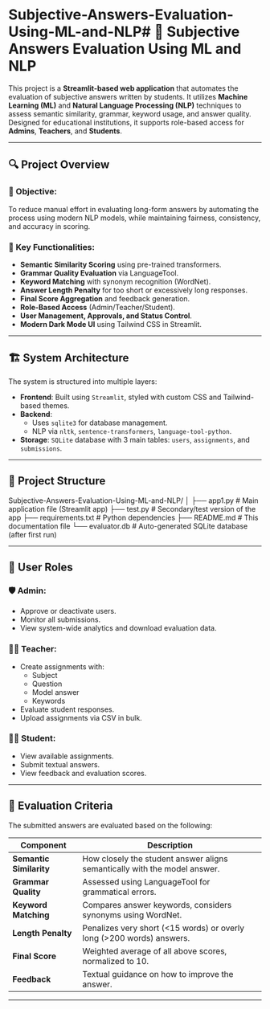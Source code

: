 # Subjective-Answers-Evaluation-Using-ML-and-NLP# 📘 Subjective Answers Evaluation Using ML and NLP

This project is a **Streamlit-based web application** that automates the evaluation of subjective answers written by students. It utilizes **Machine Learning (ML)** and **Natural Language Processing (NLP)** techniques to assess semantic similarity, grammar, keyword usage, and answer quality. Designed for educational institutions, it supports role-based access for **Admins**, **Teachers**, and **Students**.

---

## 🔍 Project Overview

### 🎯 Objective:
To reduce manual effort in evaluating long-form answers by automating the process using modern NLP models, while maintaining fairness, consistency, and accuracy in scoring.

### 🧠 Key Functionalities:
- **Semantic Similarity Scoring** using pre-trained transformers.
- **Grammar Quality Evaluation** via LanguageTool.
- **Keyword Matching** with synonym recognition (WordNet).
- **Answer Length Penalty** for too short or excessively long responses.
- **Final Score Aggregation** and feedback generation.
- **Role-Based Access** (Admin/Teacher/Student).
- **User Management, Approvals, and Status Control**.
- **Modern Dark Mode UI** using Tailwind CSS in Streamlit.

---

## 🏗️ System Architecture

The system is structured into multiple layers:

- **Frontend**: Built using `Streamlit`, styled with custom CSS and Tailwind-based themes.
- **Backend**: 
  - Uses `sqlite3` for database management.
  - NLP via `nltk`, `sentence-transformers`, `language-tool-python`.
- **Storage**: `SQLite` database with 3 main tables: `users`, `assignments`, and `submissions`.

---

## 📂 Project Structure
Subjective-Answers-Evaluation-Using-ML-and-NLP/
│
├── app1.py # Main application file (Streamlit app)
├── test.py # Secondary/test version of the app
├── requirements.txt # Python dependencies
├── README.md # This documentation file
└── evaluator.db # Auto-generated SQLite database (after first run)


---

## 👥 User Roles

### 🛡️ Admin:
- Approve or deactivate users.
- Monitor all submissions.
- View system-wide analytics and download evaluation data.

### 👨‍🏫 Teacher:
- Create assignments with:
  - Subject
  - Question
  - Model answer
  - Keywords
- Evaluate student responses.
- Upload assignments via CSV in bulk.

### 🧑‍🎓 Student:
- View available assignments.
- Submit textual answers.
- View feedback and evaluation scores.

---

## 🧠 Evaluation Criteria

The submitted answers are evaluated based on the following:

| Component           | Description                                                                 |
|---------------------|-----------------------------------------------------------------------------|
| **Semantic Similarity** | How closely the student answer aligns semantically with the model answer. |
| **Grammar Quality**     | Assessed using LanguageTool for grammatical errors.                      |
| **Keyword Matching**    | Compares answer keywords, considers synonyms using WordNet.              |
| **Length Penalty**      | Penalizes very short (<15 words) or overly long (>200 words) answers.    |
| **Final Score**         | Weighted average of all above scores, normalized to 10.                  |
| **Feedback**            | Textual guidance on how to improve the answer.                           |

---


